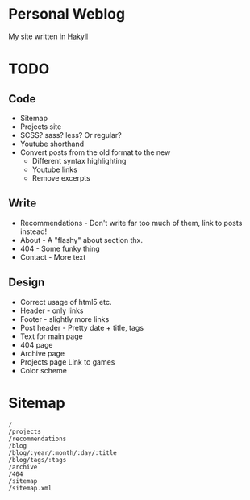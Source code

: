 
Personal Weblog
===============

My site written in [Hakyll][]

[Hakyll]: http://jaspervdj.be/hakyll/

TODO
====

Code
----

* Sitemap
* Projects site
* SCSS? sass? less? Or regular?
* Youtube shorthand
* Convert posts from the old format to the new
    * Different syntax highlighting
    * Youtube links
    * Remove excerpts

Write
-----

* Recommendations - Don't write far too much of them, link to posts instead!
* About - A "flashy" about section thx.
* 404 - Some funky thing
* Contact - More text

Design
------

* Correct usage of html5 etc.
* Header - only links
* Footer - slightly more links
* Post header - Pretty date + title, tags
* Text for main page
* 404 page
* Archive page
* Projects page
    Link to games
* Color scheme

Sitemap
=======

    /
    /projects
    /recommendations
    /blog
    /blog/:year/:month/:day/:title
    /blog/tags/:tags
    /archive
    /404
    /sitemap
    /sitemap.xml

